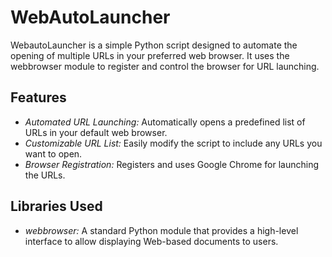 # WebAutoLauncher

WebautoLauncher is a simple Python script designed to automate the opening of multiple URLs in your preferred web browser. It uses the webbrowser module to register and control the browser for URL launching.

## Features

- *Automated URL Launching:* Automatically opens a predefined list of URLs in your default web browser.
- *Customizable URL List:* Easily modify the script to include any URLs you want to open.
- *Browser Registration:* Registers and uses Google Chrome for launching the URLs.

## Libraries Used

- *webbrowser:* A standard Python module that provides a high-level interface to allow displaying Web-based documents to users.
